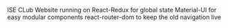 ISE CLub Website running on
React-Redux for global state
Material-UI for easy modular components
react-router-dom to keep the old navigation live